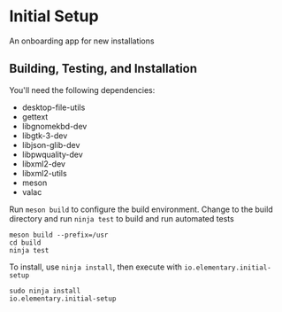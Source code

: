 # Initial Setup
An onboarding app for new installations

## Building, Testing, and Installation

You'll need the following dependencies:
* desktop-file-utils
* gettext
* libgnomekbd-dev
* libgtk-3-dev
* libjson-glib-dev
* libpwquality-dev
* libxml2-dev
* libxml2-utils
* meson
* valac

Run `meson build` to configure the build environment. Change to the build directory and run `ninja test` to build and run automated tests

    meson build --prefix=/usr
    cd build
    ninja test

To install, use `ninja install`, then execute with `io.elementary.initial-setup`

    sudo ninja install
    io.elementary.initial-setup
